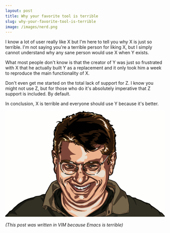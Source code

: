 ```yaml
---
layout: post
title: Why your favorite tool is terrible
slug: why-your-favorite-tool-is-terrible
image: /images/nerd.png
---
```

I know a lot of user really like X but I'm here to tell you why X is just so terrible. I'm not saying you're a terrible person for liking X, but I simply cannot understand why any sane person would use X when Y exists.

What most people don't know is that the creator of Y was just so frustrated with X that he actually built Y as a replacement and it only took him a week to reproduce the main functionality of X.

Don't even get me started on the total lack of support for Z. I know you might not use Z, but for those who do it's absolutely imperative that Z support is included. By default.

In conclusion, X is terrible and everyone should use Y because it's better.

![Typical Emacs user](/images/nerd.png)

_(This post was written in VIM because Emacs is terrible)_
